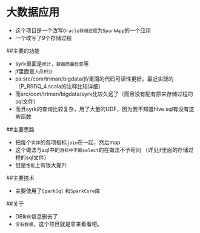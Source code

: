 # 大数据应用
* 这个项目是一个改写`Oracle存储过程`为`SparkApp`的一个应用
* 一个改写了9个存储过程

##主要的功能
* syrk里面是`统计`，`数据质量检查`等
* jf里面是`人员积分`
* ps:src/com/triman/bigdata/jf/里面的代码可读性更好，最近实现的（P_RSDQ_4.scala的注释比较详细）
* 而src/com/triman/bigdata/syrk比较久远了（而且没有配有原来存储过程的sql文件）
* 而且syrk的查询比较复杂，用了大量的UDF，因为我不知道hive sql有没有这些函数

##主要思路
* 把每个`实体`的各项指标`join`在一起，然后map
* 这个做法与sql中的`游标中不断select`的在做法不予苟同
（详见jf里面的存储过程的sql文件）
* 但是`性能`上有很大提升

##主要技术
* 主要使用了`SparkSql` 和`SparkCore`库

##关于
* DBlink信息删去了
* `没有数据`，这个项目就是拿来看看吧。

